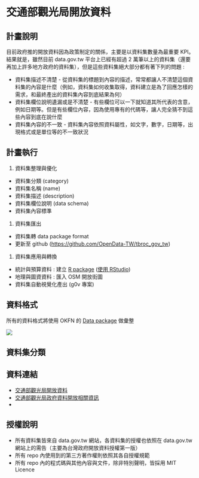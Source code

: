 # 交通部觀光局開放資料

## 計畫說明

目前政府推的開放資料因為政策制定的關係，主要是以資料集數量為最重要 KPI。結果就是，雖然目前 data.gov.tw 平台上已經有超過 2 萬筆以上的資料集（還要再加上許多地方政府的資料集），但是這些資料集絕大部分都有著下列的問題 :

- 資料集描述不清楚 - 從資料集的標題到內容的描述，常常都讓人不清楚這個資料集的內容是什麼（例如，資料集如何收集取得，資料建立是為了回應怎樣的需求，和最終產出的資料集內容到底結果為何）
- 資料集欄位說明遺漏或是不清楚 - 有些欄位可以一下就知道其所代表的含意，例如日期等。但是有些欄位內容，因為使用專有的代碼等，讓人完全猜不到這些內容到底在說什麼
- 資料集內容的不一致 - 資料集內容依照資料屬性，如文字，數字，日期等，出現格式或是單位等的不一致狀況




## 計畫執行

1. 資料集整理與優化
  - 資料集分類 (category)
  - 資料集名稱 (name)
  - 資料集描述 (description)
  - 資料集欄位說明 (data schema)
  - 資料集內容標準
1. 資料集匯出
  - 資料集轉 data package format
  - 更新至 github (https://github.com/OpenData-TW/tbroc_gov_tw)
1. 資料集應用與轉換
  - 統計與預算資料 : 建立 [R package](http://kbroman.org/pkg_primer/pages/build.html) ([使用 RStudio](https://support.rstudio.com/hc/en-us/articles/200486488-Developing-Packages-with-RStudio))
  - 地理與圖資資料 : 匯入 OSM 開放街圖
  - 資料集自動視覺化產出 (g0v 專案)

## 資料格式

所有的資料格式將使用 OKFN 的 [Data package](http://frictionlessdata.io/data-packages/) 做彙整

![](https://docs.google.com/drawings/d/19DTSTlxkOdTgieTWhnTNLAZtxn_ie63DV-vEGW_TP_E/pub?w=960&h=720)

## 資料集分類

## 資料連結
- [交通部觀光局開放資料 ](http://data.gov.tw/wise_search?nodetype=metadataset&kw=%E4%BA%A4%E9%80%9A%E9%83%A8%E8%A7%80%E5%85%89%E5%B1%80)
- [交通部觀光局政府資料開放相關資訊](http://admin.taiwan.net.tw/public/public.aspx?no=381)
-

## 授權說明

- 所有資料集皆來自 data.gov.tw 網站，各資料集的授權也依照在 data.gov.tw 網站上的需告（主要為台灣政府開放資料授權第一版）
- 所有 repo 內使用到的第三方著作權則依照其各自授權規範
- 所有 repo 內的程式碼與其他內容與文件，除非特別聲明，皆採用 MIT Licence

